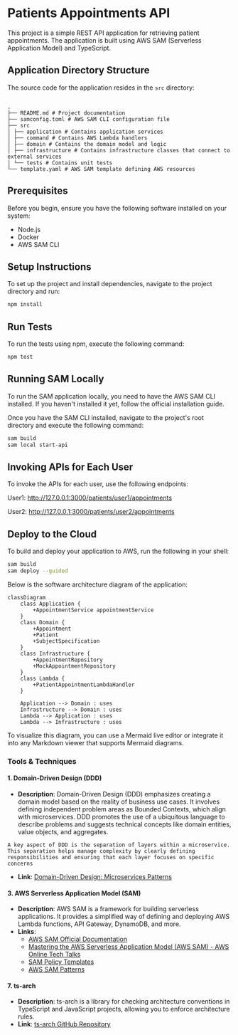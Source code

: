 # Patients Appointments API

This project is a simple REST API application for retrieving patient appointments. The application is built using AWS SAM (Serverless Application Model) and TypeScript.

## Application Directory Structure

The source code for the application resides in the `src` directory:
```

.
├── README.md # Project documentation
├── samconfig.toml # AWS SAM CLI configuration file
├── src
│ ├── application # Contains application services
│ ├── command # Contains AWS Lambda handlers
│ ├── domain # Contains the domain model and logic
│ ├── infrastructure # Contains infrastructure classes that connect to external services
│ └── tests # Contains unit tests
└── template.yaml # AWS SAM template defining AWS resources
```

## Prerequisites

Before you begin, ensure you have the following software installed on your system:

-   Node.js
-   Docker
-   AWS SAM CLI

## Setup Instructions

To set up the project and install dependencies, navigate to the project directory and run:

```bash
npm install
```

## Run Tests

To run the tests using npm, execute the following command:

```bash
npm test
```

## Running SAM Locally

To run the SAM application locally, you need to have the AWS SAM CLI installed. If you haven't installed it yet, follow the official installation guide.

Once you have the SAM CLI installed, navigate to the project's root directory and execute the following command:

```bash
sam build
sam local start-api
```

## Invoking APIs for Each User

To invoke the APIs for each user, use the following endpoints:

User1: http://127.0.0.1:3000/patients/user1/appointments

User2: http://127.0.0.1:3000/patients/user2/appointments

## Deploy to the Cloud

To build and deploy your application to AWS, run the following in your shell:

```bash
sam build
sam deploy --guided
```

Below is the software architecture diagram of the application:

```mermaid
classDiagram
    class Application {
        +AppointmentService appointmentService
    }
    class Domain {
        +Appointment
        +Patient
        +SubjectSpecification
    }
    class Infrastructure {
        +AppointmentRepository
        +MockAppointmentRepository
    }
    class Lambda {
        +PatientAppointmentLambdaHandler
    }

    Application --> Domain : uses
    Infrastructure --> Domain : uses
    Lambda --> Application : uses
    Lambda --> Infrastructure : uses

```

To visualize this diagram, you can use a Mermaid live editor or integrate it into any Markdown viewer that supports Mermaid diagrams.

### Tools & Techniques

#### 1. **Domain-Driven Design (DDD)**
   - **Description**: Domain-Driven Design (DDD) emphasizes creating a domain model based on the reality of business use cases. It involves defining independent problem areas as Bounded Contexts, which align with microservices. DDD promotes the use of a ubiquitous language to describe problems and suggests technical concepts like domain entities, value objects, and aggregates.

    A key aspect of DDD is the separation of layers within a microservice. This separation helps manage complexity by clearly defining responsibilities and ensuring that each layer focuses on specific concerns
   - **Link**: [Domain-Driven Design: Microservices Patterns](https://learn.microsoft.com/en-us/dotnet/architecture/microservices/microservice-ddd-cqrs-patterns/ddd-oriented-microservice)


#### 3. **AWS Serverless Application Model (SAM)**
   - **Description**: AWS SAM is a framework for building serverless applications. It provides a simplified way of defining and deploying AWS Lambda functions, API Gateway, DynamoDB, and more.
   - **Links**:
     - [AWS SAM Official Documentation](https://docs.aws.amazon.com/serverless-application-model/latest/developerguide/what-is-sam.html)
     - [Mastering the AWS Serverless Application Model (AWS SAM) - AWS Online Tech Talks](https://www.youtube.com/watch?v=QBBewrKR1qg)
     - [SAM Policy Templates](https://docs.aws.amazon.com/serverless-application-model/latest/developerguide/serverless-policy-templates.html)
     - [AWS SAM Patterns](https://serverlessland.com/patterns?framework=SAM)

#### 7. **ts-arch**
   - **Description**: ts-arch is a library for checking architecture conventions in TypeScript and JavaScript projects, allowing you to enforce architecture rules.
   - **Link**: [ts-arch GitHub Repository](https://github.com/ts-arch/ts-arch)

